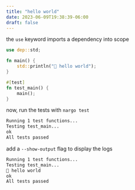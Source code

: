```yaml
---
title: "hello world"
date: 2023-06-09T19:38:39-06:00
draft: false
---
```


the `use` keyword imports a dependency into scope

```rust
use dep::std;

fn main() {
    std::println("👋 hello world");
}

#[test]
fn test_main() {
    main();
}
```

now, run the tests with `nargo test`

```bash
Running 1 test functions...
Testing test_main...
ok
All tests passed
```

add a `--show-output` flag to display the logs

```bash
Running 1 test functions...
Testing test_main...
👋 hello world
ok
All tests passed
```
